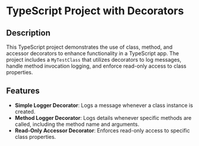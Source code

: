# TypeScript Project with Decorators

## Description
This TypeScript project demonstrates the use of class, method, and accessor decorators to enhance functionality in a TypeScript app. 
The project includes a `MyTestClass` that utilizes decorators to log messages, handle method invocation logging, and enforce read-only access to class properties.

## Features
- **Simple Logger Decorator**: Logs a message whenever a class instance is created.
- **Method Logger Decorator**: Logs details whenever specific methods are called, including the method name and arguments.
- **Read-Only Accessor Decorator**: Enforces read-only access to specific class properties.


